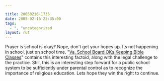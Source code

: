 ```yaml
---

title: 20050216-1735
date: 2005-02-16 22:35:00
tags:
  - ", "uncategorized
layout: rut
---
```


Prayer is school is okay&#x203d; Nope, don't get your
hopes up.  Its not happening in school, just on school time.  "<a href="http://news.findlaw.com/ap_stories/other/1110/2-15-2005/20050215064504_04.html">Va.
School Board OKs Keeping Bible Classes</a>" contains this interesting
factoid, along with the legal challenge to the practice.  Still,
this is an interesting step forward for a public school system to be
sufficiently under parental control as to recognize the importance
of religious education.  Lets hope they win the right to continue.

